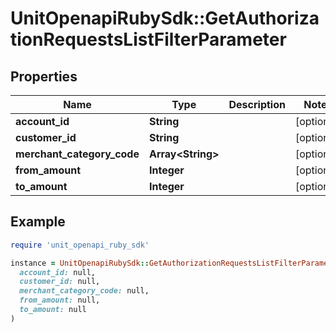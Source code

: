 # UnitOpenapiRubySdk::GetAuthorizationRequestsListFilterParameter

## Properties

| Name | Type | Description | Notes |
| ---- | ---- | ----------- | ----- |
| **account_id** | **String** |  | [optional] |
| **customer_id** | **String** |  | [optional] |
| **merchant_category_code** | **Array&lt;String&gt;** |  | [optional] |
| **from_amount** | **Integer** |  | [optional] |
| **to_amount** | **Integer** |  | [optional] |

## Example

```ruby
require 'unit_openapi_ruby_sdk'

instance = UnitOpenapiRubySdk::GetAuthorizationRequestsListFilterParameter.new(
  account_id: null,
  customer_id: null,
  merchant_category_code: null,
  from_amount: null,
  to_amount: null
)
```

